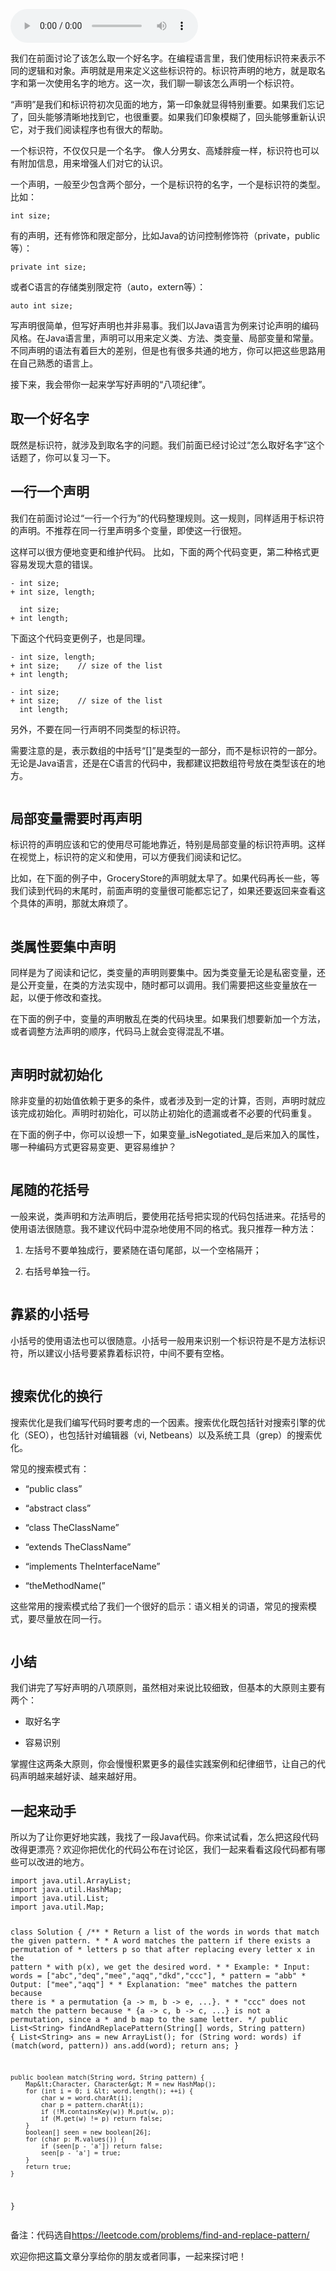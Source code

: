 <audio title="08 _ 写好声明的“八项纪律”" src="https://static001.geekbang.org/resource/audio/0c/5d/0c7707731d88791ecbbd2685513c265d.mp3" controls="controls"></audio> 
<p>我们在前面讨论了该怎么取一个好名字。在编程语言里，我们使用标识符来表示不同的逻辑和对象。声明就是用来定义这些标识符的。标识符声明的地方，就是取名字和第一次使用名字的地方。这一次，我们聊一聊该怎么声明一个标识符。</p><p>“声明”是我们和标识符初次见面的地方，第一印象就显得特别重要。如果我们忘记了，回头能够清晰地找到它，也很重要。如果我们印象模糊了，回头能够重新认识它，对于我们阅读程序也有很大的帮助。</p><p>一个标识符，不仅仅只是一个名字。 像人分男女、高矮胖瘦一样，标识符也可以有附加信息，用来增强人们对它的认识。</p><p>一个声明，一般至少包含两个部分，一个是标识符的名字，一个是标识符的类型。 比如：</p><pre><code>int size;
</code></pre><p>有的声明，还有修饰和限定部分，比如Java的访问控制修饰符（private，public等）：</p><pre><code>private int size;
</code></pre><p>或者C语言的存储类别限定符（auto，extern等）：</p><pre><code>auto int size;
</code></pre><p>写声明很简单，但写好声明也并非易事。我们以Java语言为例来讨论声明的编码风格。在Java语言里，声明可以用来定义类、方法、类变量、局部变量和常量。不同声明的语法有着巨大的差别，但是也有很多共通的地方，你可以把这些思路用在自己熟悉的语言上。</p><!-- [[[read_end]]] --><p>接下来，我会带你一起来学写好声明的“八项纪律”。</p><h2>取一个好名字</h2><p>既然是标识符，就涉及到取名字的问题。我们前面已经讨论过“怎么取好名字”这个话题了，你可以复习一下。</p><h2>一行一个声明</h2><p>我们在前面讨论过“一行一个行为”的代码整理规则。这一规则，同样适用于标识符的声明。不推荐在同一行里声明多个变量，即使这一行很短。</p><p><img src="https://static001.geekbang.org/resource/image/42/7c/4228bf7f045d5962b6047035eea1247c.png" alt=""><br>
这样可以很方便地变更和维护代码。 比如，下面的两个代码变更，第二种格式更容易发现大意的错误。</p><pre><code>- int size;
+ int size, length;
</code></pre><pre><code>  int size;
+ int length;
</code></pre><p>下面这个代码变更例子，也是同理。</p><pre><code>- int size, length;
+ int size;    // size of the list
+ int length; 
</code></pre><pre><code>- int size;
+ int size;    // size of the list
  int length;   
</code></pre><p>另外，不要在同一行声明不同类型的标识符。</p><p><img src="https://static001.geekbang.org/resource/image/bb/fb/bb3ac2546108163f635308d9a61d5efb.png" alt=""><br>
需要注意的是，表示数组的中括号“[]”是类型的一部分，而不是标识符的一部分。无论是Java语言，还是在C语言的代码中，我都建议把数组符号放在类型该在的地方。</p><p><img src="https://static001.geekbang.org/resource/image/4e/1d/4e288c08c438de096b4fb82b7acdbf1d.png" alt=""></p><h2>局部变量需要时再声明</h2><p>标识符的声明应该和它的使用尽可能地靠近，特别是局部变量的标识符声明。这样在视觉上，标识符的定义和使用，可以方便我们阅读和记忆。</p><p>比如，在下面的例子中，GroceryStore的声明就太早了。如果代码再长一些，等我们读到代码的末尾时，前面声明的变量很可能都忘记了，如果还要返回来查看这个具体的声明，那就太麻烦了。</p><p><img src="https://static001.geekbang.org/resource/image/f6/8a/f6cefda34bfb97302b6fa13fbb92508a.jpg" alt=""></p><h2>类属性要集中声明</h2><p>同样是为了阅读和记忆，类变量的声明则要集中。因为类变量无论是私密变量，还是公开变量，在类的方法实现中，随时都可以调用。我们需要把这些变量放在一起，以便于修改和查找。</p><p>在下面的例子中，变量的声明散乱在类的代码块里。如果我们想要新加一个方法，或者调整方法声明的顺序，代码马上就会变得混乱不堪。</p><p><img src="https://static001.geekbang.org/resource/image/7e/d0/7ed641489967eee1fb1d865d04eefbd0.jpg" alt=""></p><h2>声明时就初始化</h2><p>除非变量的初始值依赖于更多的条件，或者涉及到一定的计算，否则，声明时就应该完成初始化。声明时初始化，可以防止初始化的遗漏或者不必要的代码重复。</p><p>在下面的例子中，你可以设想一下，如果变量_isNegotiated_是后来加入的属性，哪一种编码方式更容易变更、更容易维护？</p><p><img src="https://static001.geekbang.org/resource/image/4d/43/4dfa095cb5cf497c3475492e3afdf443.png" alt=""></p><h2>尾随的花括号</h2><p>一般来说，类声明和方法声明后，要使用花括号把实现的代码包括进来。花括号的使用语法很随意。我不建议代码中混杂地使用不同的格式。我只推荐一种方法：</p><ol>
<li>
<p>左括号不要单独成行，要紧随在语句尾部，以一个空格隔开；</p>
</li>
<li>
<p>右括号单独一行。</p>
</li>
</ol><p><img src="https://static001.geekbang.org/resource/image/a4/68/a4d1ff61709c798cb4c13f430a82f868.png" alt=""></p><h2>靠紧的小括号</h2><p>小括号的使用语法也可以很随意。小括号一般用来识别一个标识符是不是方法标识符，所以建议小括号要紧靠着标识符，中间不要有空格。</p><p><img src="https://static001.geekbang.org/resource/image/ea/b9/ea7c2e84ea29dedb0495ffddf26ee9b9.png" alt=""></p><h2>搜索优化的换行</h2><p>搜索优化是我们编写代码时要考虑的一个因素。搜索优化既包括针对搜索引擎的优化（SEO），也包括针对编辑器（vi, Netbeans）以及系统工具（grep）的搜索优化。</p><p>常见的搜索模式有：</p><ul>
<li>
<p>“public class”</p>
</li>
<li>
<p>“abstract class”</p>
</li>
<li>
<p>“class TheClassName”</p>
</li>
<li>
<p>“extends TheClassName”</p>
</li>
<li>
<p>“implements TheInterfaceName”</p>
</li>
<li>
<p>“theMethodName(”</p>
</li>
</ul><p>这些常用的搜索模式给了我们一个很好的启示：语义相关的词语，常见的搜索模式，要尽量放在同一行。</p><p><img src="https://static001.geekbang.org/resource/image/2f/d9/2f84dcbcb1a3c1080417d0cda402cad9.png" alt=""></p><h2>小结</h2><p>我们讲完了写好声明的八项原则，虽然相对来说比较细致，但基本的大原则主要有两个：</p><ul>
<li>
<p>取好名字</p>
</li>
<li>
<p>容易识别</p>
</li>
</ul><p>掌握住这两条大原则，你会慢慢积累更多的最佳实践案例和纪律细节，让自己的代码声明越来越好读、越来越好用。</p><h2>一起来动手</h2><p>所以为了让你更好地实践，我找了一段Java代码。你来试试看，怎么把这段代码改得更漂亮？欢迎你把优化的代码公布在讨论区，我们一起来看看这段代码都有哪些可以改进的地方。</p><pre><code>import java.util.ArrayList;
import java.util.HashMap;
import java.util.List;
import java.util.Map;

class Solution {
    /**
     * Return a list of the words in words that match the given pattern.
     *
     * A word matches the pattern if there exists a permutation of
     * letters p so that after replacing every letter x in the pattern
     * with p(x), we get the desired word.
     *
     * Example:
     *     Input: words = [&quot;abc&quot;,&quot;deq&quot;,&quot;mee&quot;,&quot;aqq&quot;,&quot;dkd&quot;,&quot;ccc&quot;],
     *            pattern = &quot;abb&quot;
     *     Output: [&quot;mee&quot;,&quot;aqq&quot;]
     *
     *     Explanation: &quot;mee&quot; matches the pattern because there is
     *         a permutation {a -&gt; m, b -&gt; e, ...}.
     *
     *        &quot;ccc&quot; does not match the pattern because
     *        {a -&gt; c, b -&gt; c, ...} is not a permutation, since a
     *        and b map to the same letter.
     */
    public List&lt;String&gt; findAndReplacePattern(String[] words, String pattern) {
        List&lt;String&gt; ans = new ArrayList();
        for (String word: words)
            if (match(word, pattern))
                ans.add(word);
        return ans;
    }

    public boolean match(String word, String pattern) {
        Map&lt;Character, Character&gt; M = new HashMap();
        for (int i = 0; i &lt; word.length(); ++i) {
            char w = word.charAt(i);
            char p = pattern.charAt(i);
            if (!M.containsKey(w)) M.put(w, p);
            if (M.get(w) != p) return false;
        }
        boolean[] seen = new boolean[26];
        for (char p: M.values()) {
            if (seen[p - 'a']) return false;
            seen[p - 'a'] = true;
        }
        return true;
    }
}
</code></pre><p>备注：代码选自<a href="https://leetcode.com/problems/find-and-replace-pattern/">https://leetcode.com/problems/find-and-replace-pattern/</a></p><p><span class="orange">欢迎你把这篇文章分享给你的朋友或者同事，一起来探讨吧！</span></p>